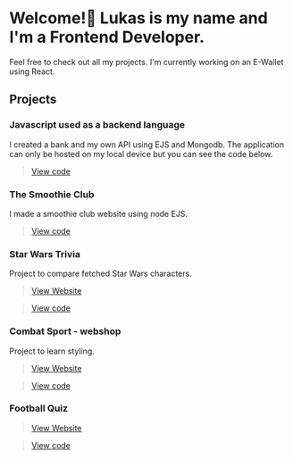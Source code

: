 # Welcome!👋 Lukas is my name and I'm a Frontend Developer.
Feel free to check out all my projects. I'm currently working on an E-Wallet using React.

## Projects

### Javascript used as a backend language

I created a bank and my own API using EJS and Mongodb. The application can only be hosted on my local device but you can see the code below.

> [View code](https://github.com/L-Ribbestad/bank-app)

### The Smoothie Club

I made a smoothie club website using node EJS.

> [View code]()

### Star Wars Trivia 
Project to compare fetched Star Wars characters.

>[View Website]()

> [View code]()

### Combat Sport - webshop
Project to learn styling. 

>[View Website](https://l-ribbestad.github.io/Hemsida-Projekt/index.html)

> [View code](https://github.com/L-Ribbestad/Hemsida-Projekt)

### Football Quiz

>[View Website]()

> [View code]()
